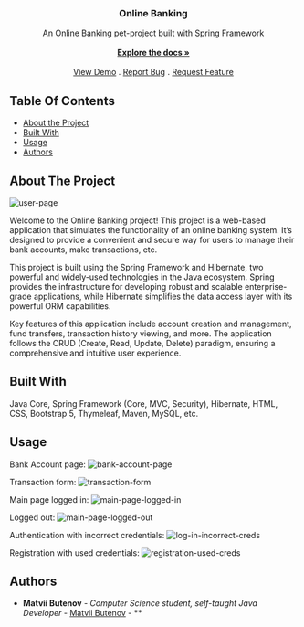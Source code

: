 <br/>
<p align="center">
  <h3 align="center">Online Banking</h3>

  <p align="center">
    An Online Banking pet-project built with Spring Framework
    <br/>
    <br/>
    <a href="https://github.com/RetiX1337/OnlineBanking"><strong>Explore the docs »</strong></a>
    <br/>
    <br/>
    <a href="https://github.com/RetiX1337/OnlineBanking">View Demo</a>
    .
    <a href="https://github.com/RetiX1337/OnlineBanking/issues">Report Bug</a>
    .
    <a href="https://github.com/RetiX1337/OnlineBanking/issues">Request Feature</a>
  </p>
</p>



## Table Of Contents

* [About the Project](#about-the-project)
* [Built With](#built-with)
* [Usage](#usage)
* [Authors](#authors)

## About The Project

![user-page](https://github.com/RetiX1337/OnlineBanking/assets/32012511/3c6a9274-01b6-4112-96e9-c9126cd1f924)

Welcome to the Online Banking project! This project is a web-based application that simulates the functionality of an online banking system. It’s designed to provide a convenient and secure way for users to manage their bank accounts, make transactions, etc.

This project is built using the Spring Framework and Hibernate, two powerful and widely-used technologies in the Java ecosystem. Spring provides the infrastructure for developing robust and scalable enterprise-grade applications, while Hibernate simplifies the data access layer with its powerful ORM capabilities.

Key features of this application include account creation and management, fund transfers, transaction history viewing, and more. The application follows the CRUD (Create, Read, Update, Delete) paradigm, ensuring a comprehensive and intuitive user experience.

## Built With

Java Core, Spring Framework (Core, MVC, Security), Hibernate, HTML, CSS, Bootstrap 5, Thymeleaf, Maven, MySQL, etc.

## Usage
Bank Account page:
![bank-account-page](https://github.com/RetiX1337/OnlineBanking/assets/32012511/d262811a-0592-4a71-b608-97d39a6938c4)

Transaction form:
![transaction-form](https://github.com/RetiX1337/OnlineBanking/assets/32012511/ceac7f0d-7da7-4050-a69d-3fe0a8595028)

Main page logged in:
![main-page-logged-in](https://github.com/RetiX1337/OnlineBanking/assets/32012511/66b83ece-ab7a-449d-a978-5813e75dade3)

Logged out:
![main-page-logged-out](https://github.com/RetiX1337/OnlineBanking/assets/32012511/6e380dce-785e-4516-a275-15575795e79d)

Authentication with incorrect credentials:
![log-in-incorrect-creds](https://github.com/RetiX1337/OnlineBanking/assets/32012511/4fcddc17-9a22-43d7-8f66-99514ec2d5b0)

Registration with used credentials:
![registration-used-creds](https://github.com/RetiX1337/OnlineBanking/assets/32012511/bf4a401b-d9a6-4ab0-ada8-4fb5a06c2a57)

## Authors

* **Matvii Butenov** - *Computer Science student, self-taught Java Developer* - [Matvii Butenov](https://www.linkedin.com/in/matvii-butenov/) - **

